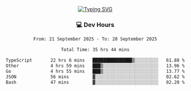 
<div align="center">
  <a href="https://git.io/typing-svg"><img src="https://readme-typing-svg.demolab.com?font=Fira+Code&size=30&pause=1000&color=33F7F5&center=true&vCenter=true&width=435&lines=Hi+there+%F0%9F%91%8B+I+am+AirboZH+;Welcome+to+my+Github" alt="Typing SVG" /></a>

<h3>💻 Dev Hours</h3>
<!--START_SECTION:waka-->

```txt
From: 21 September 2025 - To: 28 September 2025

Total Time: 35 hrs 44 mins

TypeScript       22 hrs 6 mins   ███████████████▒░░░░░░░░░   61.88 %
Other            4 hrs 59 mins   ███▒░░░░░░░░░░░░░░░░░░░░░   13.96 %
Go               4 hrs 55 mins   ███▒░░░░░░░░░░░░░░░░░░░░░   13.77 %
JSON             56 mins         ▓░░░░░░░░░░░░░░░░░░░░░░░░   02.62 %
Bash             47 mins         ▓░░░░░░░░░░░░░░░░░░░░░░░░   02.20 %
```

<!--END_SECTION:waka-->
</div>  
